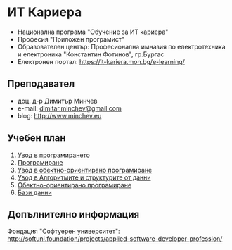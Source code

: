 # ИТ Кариера
- Национална програма "Обучение за ИТ кариера"
- Професия "Приложен програмист" 
- Образователен център: Професионална имназия по електротехника и електроника "Константин Фотинов", гр.Бургас  
- Електронен портал: https://it-kariera.mon.bg/e-learning/

## Преподавател
- доц. д-р Димитър Минчев
- e-mail: dimitar.minchev@gmail.com 
- blog: http://www.minchev.eu

## Учебен план
1. [Увод в програмирането](1.%20Introduction%20to%20Programming)
2. [Програмиране](2.%20Programming)
3. [Увод в обектно-ориентирано програмиране](3.%20Introduction%20to%20Object%20Oriented%20Programming)
4. [Увод в Алгоритмите и структурите от данни](4.%20Introduction%20to%20Algorithms%20and%20Data%20Structures)
5. [Обектно-ориентирано програмиране](5.%20Object%20Oriented%20Programming)
6. [Бази данни](6.%20Databases)

## Допълнително информация
Фондация "Софтуерен университет": http://softuni.foundation/projects/applied-software-developer-profession/

